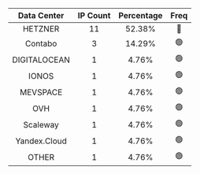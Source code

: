 | Data Center | IP Count | Percentage | Freq |
|:------------:|:--------:|:-----------:|:-----:|
| HETZNER | 11 | 52.38% | 🔴 |
| Contabo | 3 | 14.29% | 🟢 |
| DIGITALOCEAN | 1 | 4.76% | 🟢 |
| IONOS | 1 | 4.76% | 🟢 |
| MEVSPACE | 1 | 4.76% | 🟢 |
| OVH | 1 | 4.76% | 🟢 |
| Scaleway | 1 | 4.76% | 🟢 |
| Yandex.Cloud | 1 | 4.76% | 🟢 |
| OTHER | 1 | 4.76% | 🟢 |